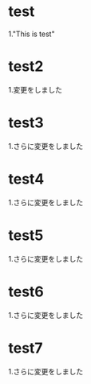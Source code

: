 # test
1."This is test"
# test2
1.変更をしました
# test3
1.さらに変更をしました
# test4
1.さらに変更をしました
# test5
1.さらに変更をしました
# test6
1.さらに変更をしました
# test7
1.さらに変更をしました
